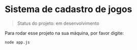 <h1>Sistema de cadastro de jogos</h1>
 	 	
>Status do projeto: em desenvolvimento 	 
 	 	
Para rodar esse projeto na sua máquina, por favor digite:
 	 	
````
node app.js
````
